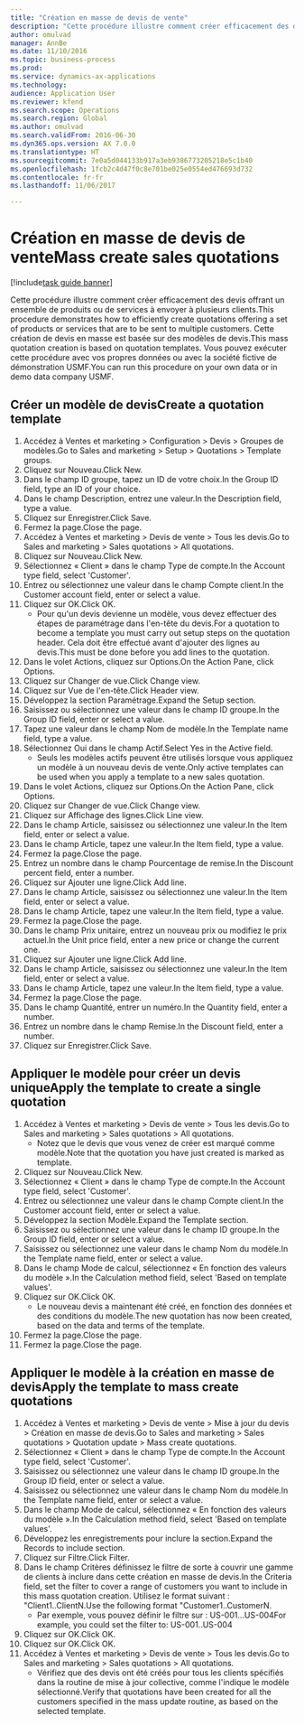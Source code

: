 ```yaml
--- 
title: "Création en masse de devis de vente"
description: "Cette procédure illustre comment créer efficacement des devis offrant un ensemble de produits ou de services à envoyer à plusieurs clients."
author: omulvad
manager: AnnBe
ms.date: 11/10/2016
ms.topic: business-process
ms.prod: 
ms.service: dynamics-ax-applications
ms.technology: 
audience: Application User
ms.reviewer: kfend
ms.search.scope: Operations
ms.search.region: Global
ms.author: omulvad
ms.search.validFrom: 2016-06-30
ms.dyn365.ops.version: AX 7.0.0
ms.translationtype: HT
ms.sourcegitcommit: 7e0a5d044133b917a3eb9386773205218e5c1b40
ms.openlocfilehash: 1fcb2c4d47f0c8e701be025e0554ed476693d732
ms.contentlocale: fr-fr
ms.lasthandoff: 11/06/2017

---
```

# <a name="mass-create-sales-quotations"></a><span data-ttu-id="eeac9-103">Création en masse de devis de vente</span><span class="sxs-lookup"><span data-stu-id="eeac9-103">Mass create sales quotations</span></span>

[!include[task guide banner](../../includes/task-guide-banner.md)]

<span data-ttu-id="eeac9-104">Cette procédure illustre comment créer efficacement des devis offrant un ensemble de produits ou de services à envoyer à plusieurs clients.</span><span class="sxs-lookup"><span data-stu-id="eeac9-104">This procedure demonstrates how to efficiently create quotations offering a set of products or services that are to be sent to multiple customers.</span></span> <span data-ttu-id="eeac9-105">Cette création de devis en masse est basée sur des modèles de devis.</span><span class="sxs-lookup"><span data-stu-id="eeac9-105">This mass quotation creation is based on quotation templates.</span></span> <span data-ttu-id="eeac9-106">Vous pouvez exécuter cette procédure avec vos propres données ou avec la société fictive de démonstration USMF.</span><span class="sxs-lookup"><span data-stu-id="eeac9-106">You can run this procedure on your own data or in demo data company USMF.</span></span>


## <a name="create-a-quotation-template"></a><span data-ttu-id="eeac9-107">Créer un modèle de devis</span><span class="sxs-lookup"><span data-stu-id="eeac9-107">Create a quotation template</span></span>
1. <span data-ttu-id="eeac9-108">Accédez à Ventes et marketing > Configuration > Devis > Groupes de modèles.</span><span class="sxs-lookup"><span data-stu-id="eeac9-108">Go to Sales and marketing > Setup > Quotations > Template groups.</span></span>
2. <span data-ttu-id="eeac9-109">Cliquez sur Nouveau.</span><span class="sxs-lookup"><span data-stu-id="eeac9-109">Click New.</span></span>
3. <span data-ttu-id="eeac9-110">Dans le champ ID groupe, tapez un ID de votre choix.</span><span class="sxs-lookup"><span data-stu-id="eeac9-110">In the Group ID field, type an ID of your choice.</span></span>
4. <span data-ttu-id="eeac9-111">Dans le champ Description, entrez une valeur.</span><span class="sxs-lookup"><span data-stu-id="eeac9-111">In the Description field, type a value.</span></span>
5. <span data-ttu-id="eeac9-112">Cliquez sur Enregistrer.</span><span class="sxs-lookup"><span data-stu-id="eeac9-112">Click Save.</span></span>
6. <span data-ttu-id="eeac9-113">Fermez la page.</span><span class="sxs-lookup"><span data-stu-id="eeac9-113">Close the page.</span></span>
7. <span data-ttu-id="eeac9-114">Accédez à Ventes et marketing > Devis de vente > Tous les devis.</span><span class="sxs-lookup"><span data-stu-id="eeac9-114">Go to Sales and marketing > Sales quotations > All quotations.</span></span>
8. <span data-ttu-id="eeac9-115">Cliquez sur Nouveau.</span><span class="sxs-lookup"><span data-stu-id="eeac9-115">Click New.</span></span>
9. <span data-ttu-id="eeac9-116">Sélectionnez « Client » dans le champ Type de compte.</span><span class="sxs-lookup"><span data-stu-id="eeac9-116">In the Account type field, select 'Customer'.</span></span>
10. <span data-ttu-id="eeac9-117">Entrez ou sélectionnez une valeur dans le champ Compte client.</span><span class="sxs-lookup"><span data-stu-id="eeac9-117">In the Customer account field, enter or select a value.</span></span>
11. <span data-ttu-id="eeac9-118">Cliquez sur OK.</span><span class="sxs-lookup"><span data-stu-id="eeac9-118">Click OK.</span></span>
    * <span data-ttu-id="eeac9-119">Pour qu'un devis devienne un modèle, vous devez effectuer des étapes de paramétrage dans l'en-tête du devis.</span><span class="sxs-lookup"><span data-stu-id="eeac9-119">For a quotation to become a template you must carry out  setup steps on the quotation header.</span></span> <span data-ttu-id="eeac9-120">Cela doit être effectué avant d'ajouter des lignes au devis.</span><span class="sxs-lookup"><span data-stu-id="eeac9-120">This must be done before you add lines to the quotation.</span></span>   
12. <span data-ttu-id="eeac9-121">Dans le volet Actions, cliquez sur Options.</span><span class="sxs-lookup"><span data-stu-id="eeac9-121">On the Action Pane, click Options.</span></span>
13. <span data-ttu-id="eeac9-122">Cliquez sur Changer de vue.</span><span class="sxs-lookup"><span data-stu-id="eeac9-122">Click Change view.</span></span>
14. <span data-ttu-id="eeac9-123">Cliquez sur Vue de l'en-tête.</span><span class="sxs-lookup"><span data-stu-id="eeac9-123">Click Header view.</span></span>
15. <span data-ttu-id="eeac9-124">Développez la section Paramétrage.</span><span class="sxs-lookup"><span data-stu-id="eeac9-124">Expand the Setup section.</span></span>
16. <span data-ttu-id="eeac9-125">Saisissez ou sélectionnez une valeur dans le champ ID groupe.</span><span class="sxs-lookup"><span data-stu-id="eeac9-125">In the Group ID field, enter or select a value.</span></span>
17. <span data-ttu-id="eeac9-126">Tapez une valeur dans le champ Nom de modèle.</span><span class="sxs-lookup"><span data-stu-id="eeac9-126">In the Template name field, type a value.</span></span>
18. <span data-ttu-id="eeac9-127">Sélectionnez Oui dans le champ Actif.</span><span class="sxs-lookup"><span data-stu-id="eeac9-127">Select Yes in the Active field.</span></span>
    * <span data-ttu-id="eeac9-128">Seuls les modèles actifs peuvent être utilisés lorsque vous appliquez un modèle à un nouveau devis de vente.</span><span class="sxs-lookup"><span data-stu-id="eeac9-128">Only active templates can be used when you apply a template to a new sales quotation.</span></span>  
19. <span data-ttu-id="eeac9-129">Dans le volet Actions, cliquez sur Options.</span><span class="sxs-lookup"><span data-stu-id="eeac9-129">On the Action Pane, click Options.</span></span>
20. <span data-ttu-id="eeac9-130">Cliquez sur Changer de vue.</span><span class="sxs-lookup"><span data-stu-id="eeac9-130">Click Change view.</span></span>
21. <span data-ttu-id="eeac9-131">Cliquez sur Affichage des lignes.</span><span class="sxs-lookup"><span data-stu-id="eeac9-131">Click Line view.</span></span>
22. <span data-ttu-id="eeac9-132">Dans le champ Article, saisissez ou sélectionnez une valeur.</span><span class="sxs-lookup"><span data-stu-id="eeac9-132">In the Item field, enter or select a value.</span></span>
23. <span data-ttu-id="eeac9-133">Dans le champ Article, tapez une valeur.</span><span class="sxs-lookup"><span data-stu-id="eeac9-133">In the Item field, type a value.</span></span>
24. <span data-ttu-id="eeac9-134">Fermez la page.</span><span class="sxs-lookup"><span data-stu-id="eeac9-134">Close the page.</span></span>
25. <span data-ttu-id="eeac9-135">Entrez un nombre dans le champ Pourcentage de remise.</span><span class="sxs-lookup"><span data-stu-id="eeac9-135">In the Discount percent field, enter a number.</span></span>
26. <span data-ttu-id="eeac9-136">Cliquez sur Ajouter une ligne.</span><span class="sxs-lookup"><span data-stu-id="eeac9-136">Click Add line.</span></span>
27. <span data-ttu-id="eeac9-137">Dans le champ Article, saisissez ou sélectionnez une valeur.</span><span class="sxs-lookup"><span data-stu-id="eeac9-137">In the Item field, enter or select a value.</span></span>
28. <span data-ttu-id="eeac9-138">Dans le champ Article, tapez une valeur.</span><span class="sxs-lookup"><span data-stu-id="eeac9-138">In the Item field, type a value.</span></span>
29. <span data-ttu-id="eeac9-139">Fermez la page.</span><span class="sxs-lookup"><span data-stu-id="eeac9-139">Close the page.</span></span>
30. <span data-ttu-id="eeac9-140">Dans le champ Prix unitaire, entrez un nouveau prix ou modifiez le prix actuel.</span><span class="sxs-lookup"><span data-stu-id="eeac9-140">In the Unit price field, enter a new price or change the current one.</span></span>
31. <span data-ttu-id="eeac9-141">Cliquez sur Ajouter une ligne.</span><span class="sxs-lookup"><span data-stu-id="eeac9-141">Click Add line.</span></span>
32. <span data-ttu-id="eeac9-142">Dans le champ Article, saisissez ou sélectionnez une valeur.</span><span class="sxs-lookup"><span data-stu-id="eeac9-142">In the Item field, enter or select a value.</span></span>
33. <span data-ttu-id="eeac9-143">Dans le champ Article, tapez une valeur.</span><span class="sxs-lookup"><span data-stu-id="eeac9-143">In the Item field, type a value.</span></span>
34. <span data-ttu-id="eeac9-144">Fermez la page.</span><span class="sxs-lookup"><span data-stu-id="eeac9-144">Close the page.</span></span>
35. <span data-ttu-id="eeac9-145">Dans le champ Quantité, entrer un numéro.</span><span class="sxs-lookup"><span data-stu-id="eeac9-145">In the Quantity field, enter a number.</span></span>
36. <span data-ttu-id="eeac9-146">Entrez un nombre dans le champ Remise.</span><span class="sxs-lookup"><span data-stu-id="eeac9-146">In the Discount field, enter a number.</span></span>
37. <span data-ttu-id="eeac9-147">Cliquez sur Enregistrer.</span><span class="sxs-lookup"><span data-stu-id="eeac9-147">Click Save.</span></span>

## <a name="apply-the-template-to-create-a-single-quotation"></a><span data-ttu-id="eeac9-148">Appliquer le modèle pour créer un devis unique</span><span class="sxs-lookup"><span data-stu-id="eeac9-148">Apply the template to create a single quotation</span></span>
1. <span data-ttu-id="eeac9-149">Accédez à Ventes et marketing > Devis de vente > Tous les devis.</span><span class="sxs-lookup"><span data-stu-id="eeac9-149">Go to Sales and marketing > Sales quotations > All quotations.</span></span>
    * <span data-ttu-id="eeac9-150">Notez que le devis que vous venez de créer est marqué comme modèle.</span><span class="sxs-lookup"><span data-stu-id="eeac9-150">Note that the quotation you have just created is marked as template.</span></span>  
2. <span data-ttu-id="eeac9-151">Cliquez sur Nouveau.</span><span class="sxs-lookup"><span data-stu-id="eeac9-151">Click New.</span></span>
3. <span data-ttu-id="eeac9-152">Sélectionnez « Client » dans le champ Type de compte.</span><span class="sxs-lookup"><span data-stu-id="eeac9-152">In the Account type field, select 'Customer'.</span></span>
4. <span data-ttu-id="eeac9-153">Entrez ou sélectionnez une valeur dans le champ Compte client.</span><span class="sxs-lookup"><span data-stu-id="eeac9-153">In the Customer account field, enter or select a value.</span></span>
5. <span data-ttu-id="eeac9-154">Développez la section Modèle.</span><span class="sxs-lookup"><span data-stu-id="eeac9-154">Expand the Template section.</span></span>
6. <span data-ttu-id="eeac9-155">Saisissez ou sélectionnez une valeur dans le champ ID groupe.</span><span class="sxs-lookup"><span data-stu-id="eeac9-155">In the Group ID field, enter or select a value.</span></span>
7. <span data-ttu-id="eeac9-156">Saisissez ou sélectionnez une valeur dans le champ Nom du modèle.</span><span class="sxs-lookup"><span data-stu-id="eeac9-156">In the Template name field, enter or select a value.</span></span>
8. <span data-ttu-id="eeac9-157">Dans le champ Mode de calcul, sélectionnez « En fonction des valeurs du modèle ».</span><span class="sxs-lookup"><span data-stu-id="eeac9-157">In the Calculation method field, select 'Based on template values'.</span></span>
9. <span data-ttu-id="eeac9-158">Cliquez sur OK.</span><span class="sxs-lookup"><span data-stu-id="eeac9-158">Click OK.</span></span>
    * <span data-ttu-id="eeac9-159">Le nouveau devis a maintenant été créé, en fonction des données et des conditions du modèle.</span><span class="sxs-lookup"><span data-stu-id="eeac9-159">The new quotation has now been created, based on the data and terms of the template.</span></span>  
10. <span data-ttu-id="eeac9-160">Fermez la page.</span><span class="sxs-lookup"><span data-stu-id="eeac9-160">Close the page.</span></span>
11. <span data-ttu-id="eeac9-161">Fermez la page.</span><span class="sxs-lookup"><span data-stu-id="eeac9-161">Close the page.</span></span>

## <a name="apply-the-template-to-mass-create-quotations"></a><span data-ttu-id="eeac9-162">Appliquer le modèle à la création en masse de devis</span><span class="sxs-lookup"><span data-stu-id="eeac9-162">Apply the template to mass create quotations</span></span>
1. <span data-ttu-id="eeac9-163">Accédez à Ventes et marketing > Devis de vente > Mise à jour du devis > Création en masse de devis.</span><span class="sxs-lookup"><span data-stu-id="eeac9-163">Go to Sales and marketing > Sales quotations > Quotation update > Mass create quotations.</span></span>
2. <span data-ttu-id="eeac9-164">Sélectionnez « Client » dans le champ Type de compte.</span><span class="sxs-lookup"><span data-stu-id="eeac9-164">In the Account type field, select 'Customer'.</span></span>
3. <span data-ttu-id="eeac9-165">Saisissez ou sélectionnez une valeur dans le champ ID groupe.</span><span class="sxs-lookup"><span data-stu-id="eeac9-165">In the Group ID field, enter or select a value.</span></span>
4. <span data-ttu-id="eeac9-166">Saisissez ou sélectionnez une valeur dans le champ Nom du modèle.</span><span class="sxs-lookup"><span data-stu-id="eeac9-166">In the Template name field, enter or select a value.</span></span>
5. <span data-ttu-id="eeac9-167">Dans le champ Mode de calcul, sélectionnez « En fonction des valeurs du modèle ».</span><span class="sxs-lookup"><span data-stu-id="eeac9-167">In the Calculation method field, select 'Based on template values'.</span></span>
6. <span data-ttu-id="eeac9-168">Développez les enregistrements pour inclure la section.</span><span class="sxs-lookup"><span data-stu-id="eeac9-168">Expand the Records to include section.</span></span>
7. <span data-ttu-id="eeac9-169">Cliquez sur Filtre.</span><span class="sxs-lookup"><span data-stu-id="eeac9-169">Click Filter.</span></span>
8. <span data-ttu-id="eeac9-170">Dans le champ Critères définissez le filtre de sorte à couvrir une gamme de clients à inclure dans cette création en masse de devis.</span><span class="sxs-lookup"><span data-stu-id="eeac9-170">In the Criteria field, set the filter to cover a range of customers you want to include in this mass quotation creation.</span></span> <span data-ttu-id="eeac9-171">Utilisez le format suivant : "Client1..ClientN.</span><span class="sxs-lookup"><span data-stu-id="eeac9-171">Use the following format "Customer1..CustomerN.</span></span>
    * <span data-ttu-id="eeac9-172">Par exemple, vous pouvez définir le filtre sur : US-001...US-004</span><span class="sxs-lookup"><span data-stu-id="eeac9-172">For example, you could set the filter to: US-001..US-004</span></span>  
9. <span data-ttu-id="eeac9-173">Cliquez sur OK.</span><span class="sxs-lookup"><span data-stu-id="eeac9-173">Click OK.</span></span>
10. <span data-ttu-id="eeac9-174">Cliquez sur OK.</span><span class="sxs-lookup"><span data-stu-id="eeac9-174">Click OK.</span></span>
11. <span data-ttu-id="eeac9-175">Accédez à Ventes et marketing > Devis de vente > Tous les devis.</span><span class="sxs-lookup"><span data-stu-id="eeac9-175">Go to Sales and marketing > Sales quotations > All quotations.</span></span>
    * <span data-ttu-id="eeac9-176">Vérifiez que des devis ont été créés pour tous les clients spécifiés dans la routine de mise à jour collective, comme l'indique le modèle sélectionné.</span><span class="sxs-lookup"><span data-stu-id="eeac9-176">Verify that quotations have been created for all the customers specified in the mass update routine, as based on the selected template.</span></span>  


